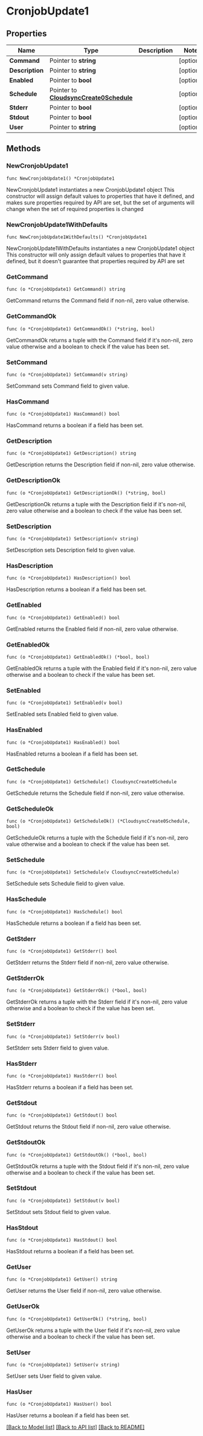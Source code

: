 # CronjobUpdate1

## Properties

Name | Type | Description | Notes
------------ | ------------- | ------------- | -------------
**Command** | Pointer to **string** |  | [optional] 
**Description** | Pointer to **string** |  | [optional] 
**Enabled** | Pointer to **bool** |  | [optional] 
**Schedule** | Pointer to [**CloudsyncCreate0Schedule**](CloudsyncCreate0Schedule.md) |  | [optional] 
**Stderr** | Pointer to **bool** |  | [optional] 
**Stdout** | Pointer to **bool** |  | [optional] 
**User** | Pointer to **string** |  | [optional] 

## Methods

### NewCronjobUpdate1

`func NewCronjobUpdate1() *CronjobUpdate1`

NewCronjobUpdate1 instantiates a new CronjobUpdate1 object
This constructor will assign default values to properties that have it defined,
and makes sure properties required by API are set, but the set of arguments
will change when the set of required properties is changed

### NewCronjobUpdate1WithDefaults

`func NewCronjobUpdate1WithDefaults() *CronjobUpdate1`

NewCronjobUpdate1WithDefaults instantiates a new CronjobUpdate1 object
This constructor will only assign default values to properties that have it defined,
but it doesn't guarantee that properties required by API are set

### GetCommand

`func (o *CronjobUpdate1) GetCommand() string`

GetCommand returns the Command field if non-nil, zero value otherwise.

### GetCommandOk

`func (o *CronjobUpdate1) GetCommandOk() (*string, bool)`

GetCommandOk returns a tuple with the Command field if it's non-nil, zero value otherwise
and a boolean to check if the value has been set.

### SetCommand

`func (o *CronjobUpdate1) SetCommand(v string)`

SetCommand sets Command field to given value.

### HasCommand

`func (o *CronjobUpdate1) HasCommand() bool`

HasCommand returns a boolean if a field has been set.

### GetDescription

`func (o *CronjobUpdate1) GetDescription() string`

GetDescription returns the Description field if non-nil, zero value otherwise.

### GetDescriptionOk

`func (o *CronjobUpdate1) GetDescriptionOk() (*string, bool)`

GetDescriptionOk returns a tuple with the Description field if it's non-nil, zero value otherwise
and a boolean to check if the value has been set.

### SetDescription

`func (o *CronjobUpdate1) SetDescription(v string)`

SetDescription sets Description field to given value.

### HasDescription

`func (o *CronjobUpdate1) HasDescription() bool`

HasDescription returns a boolean if a field has been set.

### GetEnabled

`func (o *CronjobUpdate1) GetEnabled() bool`

GetEnabled returns the Enabled field if non-nil, zero value otherwise.

### GetEnabledOk

`func (o *CronjobUpdate1) GetEnabledOk() (*bool, bool)`

GetEnabledOk returns a tuple with the Enabled field if it's non-nil, zero value otherwise
and a boolean to check if the value has been set.

### SetEnabled

`func (o *CronjobUpdate1) SetEnabled(v bool)`

SetEnabled sets Enabled field to given value.

### HasEnabled

`func (o *CronjobUpdate1) HasEnabled() bool`

HasEnabled returns a boolean if a field has been set.

### GetSchedule

`func (o *CronjobUpdate1) GetSchedule() CloudsyncCreate0Schedule`

GetSchedule returns the Schedule field if non-nil, zero value otherwise.

### GetScheduleOk

`func (o *CronjobUpdate1) GetScheduleOk() (*CloudsyncCreate0Schedule, bool)`

GetScheduleOk returns a tuple with the Schedule field if it's non-nil, zero value otherwise
and a boolean to check if the value has been set.

### SetSchedule

`func (o *CronjobUpdate1) SetSchedule(v CloudsyncCreate0Schedule)`

SetSchedule sets Schedule field to given value.

### HasSchedule

`func (o *CronjobUpdate1) HasSchedule() bool`

HasSchedule returns a boolean if a field has been set.

### GetStderr

`func (o *CronjobUpdate1) GetStderr() bool`

GetStderr returns the Stderr field if non-nil, zero value otherwise.

### GetStderrOk

`func (o *CronjobUpdate1) GetStderrOk() (*bool, bool)`

GetStderrOk returns a tuple with the Stderr field if it's non-nil, zero value otherwise
and a boolean to check if the value has been set.

### SetStderr

`func (o *CronjobUpdate1) SetStderr(v bool)`

SetStderr sets Stderr field to given value.

### HasStderr

`func (o *CronjobUpdate1) HasStderr() bool`

HasStderr returns a boolean if a field has been set.

### GetStdout

`func (o *CronjobUpdate1) GetStdout() bool`

GetStdout returns the Stdout field if non-nil, zero value otherwise.

### GetStdoutOk

`func (o *CronjobUpdate1) GetStdoutOk() (*bool, bool)`

GetStdoutOk returns a tuple with the Stdout field if it's non-nil, zero value otherwise
and a boolean to check if the value has been set.

### SetStdout

`func (o *CronjobUpdate1) SetStdout(v bool)`

SetStdout sets Stdout field to given value.

### HasStdout

`func (o *CronjobUpdate1) HasStdout() bool`

HasStdout returns a boolean if a field has been set.

### GetUser

`func (o *CronjobUpdate1) GetUser() string`

GetUser returns the User field if non-nil, zero value otherwise.

### GetUserOk

`func (o *CronjobUpdate1) GetUserOk() (*string, bool)`

GetUserOk returns a tuple with the User field if it's non-nil, zero value otherwise
and a boolean to check if the value has been set.

### SetUser

`func (o *CronjobUpdate1) SetUser(v string)`

SetUser sets User field to given value.

### HasUser

`func (o *CronjobUpdate1) HasUser() bool`

HasUser returns a boolean if a field has been set.


[[Back to Model list]](../README.md#documentation-for-models) [[Back to API list]](../README.md#documentation-for-api-endpoints) [[Back to README]](../README.md)


